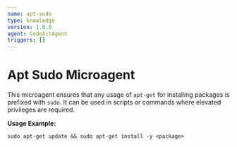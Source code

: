 ```yaml
---
name: apt-sudo
type: knowledge
version: 1.0.0
agent: CodeActAgent
triggers: []
---
```


# Apt Sudo Microagent

This microagent ensures that any usage of `apt-get` for installing packages is prefixed with `sudo`. It can be used in scripts or commands where elevated privileges are required.

**Usage Example:**
```
sudo apt-get update && sudo apt-get install -y <package>
```
